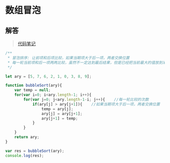 # 数组冒泡

## 解答
> [代码笔记](https://zmx2321.github.io/blog_code/algorithm/other/example/base/arr_maopao)

```js
/**
 * 冒泡排序: 让前项和后项比较，如果当期项大于后一项，两者交换位置
 * 每一轮当前项和后一项两两比较，虽然不一定达到最后结果，但是已经把当前最大的值放到末尾了
 */

let ary = [5, 7, 6, 2, 1, 0, 3, 8, 9];

function bubbleSort(ary){
    var temp = null;
    for(var i=0; i<ary.length-1; i++){
        for(var j=0; j<ary.length-1-i; j++){    //每一轮比较的次数
            if(ary[j] > ary[j+1]){    //如果当期项大于后一项，两者交换位置
                temp = ary[j];
                ary[j] = ary[j+1];
                ary[j+1] = temp;
            }
        }
    }
    return ary;
}

var res = bubbleSort(ary);
console.log(res);
```